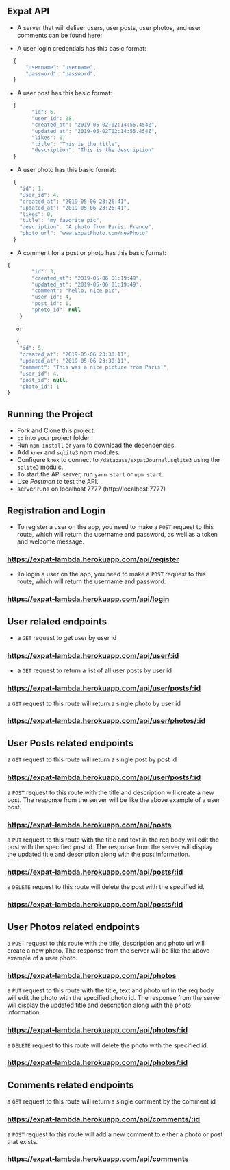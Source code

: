 ## Expat API

- A server that will deliver users, user posts, user photos, and user comments can be found [here](https://expat-lambda.herokuapp.com):

- A user login credentials has this basic format:

```js
  {
      "username": "username",
      "password": "password",
  }
```

- A user post has this basic format:

```js
  {
        "id": 6,
        "user_id": 28,
        "created_at": "2019-05-02T02:14:55.454Z",
        "updated_at": "2019-05-02T02:14:55.454Z",
        "likes": 0,
        "title": "This is the title",
        "description": "This is the description"
  }
```

- A user photo has this basic format:

```js
  {
    "id": 1,
    "user_id": 4,
    "created_at": "2019-05-06 23:26:41",
    "updated_at": "2019-05-06 23:26:41",
    "likes": 0,
    "title": "my favorite pic",
    "description": "A photo from Paris, France",
    "photo_url": "www.expatPhoto.com/newPhoto"
  }
```

- A comment for a post or photo has this basic format: 

```js
{
        "id": 3,
        "created_at": "2019-05-06 01:19:49",
        "updated_at": "2019-05-06 01:19:49",
        "comment": "hello, nice pic",
        "user_id": 4,
        "post_id": 1,
        "photo_id": null
    }
    
   or
   
   {
    "id": 5,
    "created_at": "2019-05-06 23:30:11",
    "updated_at": "2019-05-06 23:30:11",
    "comment": "This was a nice picture from Paris!",
    "user_id": 4,
    "post_id": null,
    "photo_id": 1
}
 ``` 
 
 ## Running the Project

- Fork and Clone this project.
- `cd` into your project folder.
- Run `npm install` or `yarn` to download the dependencies.
- Add `knex` and `sqlite3` npm modules.
- Configure `knex` to connect to `/database/expatJournal.sqlite3` using the `sqlite3` module.
- To start the API server, run `yarn start` or `npm start`.
- Use _Postman_ to test the API.
- server runs on localhost 7777 (http://localhost:7777)
 
## Registration and Login

- To register a user on the app, you need to make a `POST` request to this route, which will return the username and password, as well as a token and welcome message.

### https://expat-lambda.herokuapp.com/api/register

- To login a user on the app, you need to make a `POST` request to this route, which will return the username and password.

### https://expat-lambda.herokuapp.com/api/login

## User related endpoints

- a `GET` request to get user by user id

### https://expat-lambda.herokuapp.com/api/user/:id

- a `GET` request to return a list of all user posts by user id

### https://expat-lambda.herokuapp.com/api/user/posts/:id

a `GET` request to this route will return a single photo by user id

### https://expat-lambda.herokuapp.com/api/user/photos/:id

## User Posts related endpoints

a `GET` request to this route will return a single post by post id

### https://expat-lambda.herokuapp.com/api/user/posts/:id

a `POST` request to this route with the title and description will create a new post. The response from the server will be like the above example of a user post. 

### https://expat-lambda.herokuapp.com/api/posts

a `PUT` request to this route with the title and text in the req body will edit the post with the specified post id. The response from the server will display the updated title and description along with the post information.

### https://expat-lambda.herokuapp.com/api/posts/:id

a `DELETE` request to this route will delete the post with the specified id.

### https://expat-lambda.herokuapp.com/api/posts/:id

## User Photos related endpoints



a `POST` request to this route with the title, description and photo url will create a new photo. The response from the server will be like the above example of a user photo. 

### https://expat-lambda.herokuapp.com/api/photos

a `PUT` request to this route with the title, text and photo url in the req body will edit the photo with the specified photo id. The response from the server will display the updated title and description along with the photo information.

### https://expat-lambda.herokuapp.com/api/photos/:id

a `DELETE` request to this route will delete the photo with the specified id.

### https://expat-lambda.herokuapp.com/api/photos/:id

## Comments related endpoints

a `GET` request to this route will return a single comment by the comment id

### https://expat-lambda.herokuapp.com/api/comments/:id

a `POST` request to this route will add a new comment to either a photo or post that exists. 

### https://expat-lambda.herokuapp.com/api/comments
